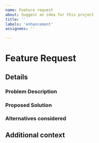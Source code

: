 ```yaml
---
name: Feature request
about: Suggest an idea for this project
title: ''
labels: 'enhancement'
assignees: ''

---
```


<!-- Have you searched the existing issues to see if your feature has already been requested ? -->

# Feature Request

## Details

### Problem Description

<!-- Please replace this line with a description of the problem you are seeking to solve. -->

### Proposed Solution

<!--Please replace this line with a description of the solution you'd like to see.-->

### Alternatives considered

<!--Please replace this line with any alternatives you have considered.-->

## Additional context

<!--Add any other context or screenshots about the feature request here.-->
